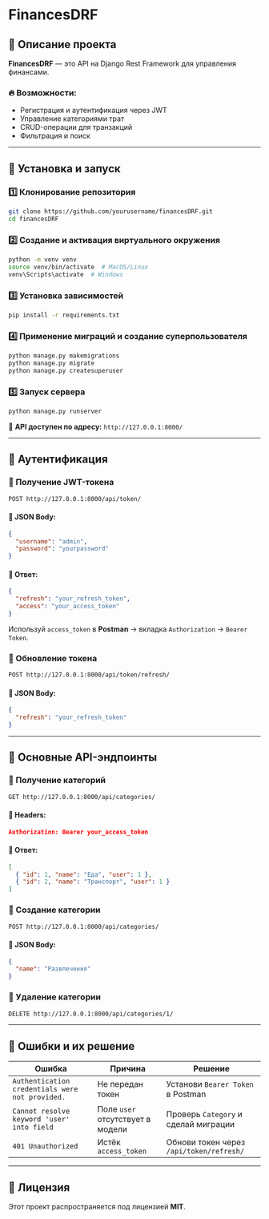 # FinancesDRF

## 📌 Описание проекта
**FinancesDRF** — это API на Django Rest Framework для управления финансами. 

### 🔥 Возможности:
- Регистрация и аутентификация через JWT
- Управление категориями трат
- CRUD-операции для транзакций
- Фильтрация и поиск

---

## 🚀 Установка и запуск

### 1️⃣ Клонирование репозитория
```sh
git clone https://github.com/yourusername/financesDRF.git
cd financesDRF
```

### 2️⃣ Создание и активация виртуального окружения
```sh
python -m venv venv
source venv/bin/activate  # MacOS/Linux
venv\Scripts\activate  # Windows
```

### 3️⃣ Установка зависимостей
```sh
pip install -r requirements.txt
```

### 4️⃣ Применение миграций и создание суперпользователя
```sh
python manage.py makemigrations
python manage.py migrate
python manage.py createsuperuser
```

### 5️⃣ Запуск сервера
```sh
python manage.py runserver
```
📌 **API доступен по адресу:** `http://127.0.0.1:8000/`

---

## 🔑 Аутентификация
### 📌 Получение JWT-токена
```sh
POST http://127.0.0.1:8000/api/token/
```
#### 🔹 JSON Body:
```json
{
  "username": "admin",
  "password": "yourpassword"
}
```
#### 🔹 Ответ:
```json
{
  "refresh": "your_refresh_token",
  "access": "your_access_token"
}
```
Используй `access_token` в **Postman** → вкладка `Authorization` → `Bearer Token`.

### 📌 Обновление токена
```sh
POST http://127.0.0.1:8000/api/token/refresh/
```
#### 🔹 JSON Body:
```json
{
  "refresh": "your_refresh_token"
}
```

---

## 📌 Основные API-эндпоинты

### 🔹 Получение категорий
```sh
GET http://127.0.0.1:8000/api/categories/
```
#### 🔹 Headers:
```json
Authorization: Bearer your_access_token
```
#### 🔹 Ответ:
```json
[
  { "id": 1, "name": "Еда", "user": 1 },
  { "id": 2, "name": "Транспорт", "user": 1 }
]
```

### 🔹 Создание категории
```sh
POST http://127.0.0.1:8000/api/categories/
```
#### 🔹 JSON Body:
```json
{
  "name": "Развлечения"
}
```

### 🔹 Удаление категории
```sh
DELETE http://127.0.0.1:8000/api/categories/1/
```

---

## 📌 Ошибки и их решение
| Ошибка | Причина | Решение |
|--------|---------|---------|
| `Authentication credentials were not provided.` | Не передан токен | Установи `Bearer Token` в Postman |
| `Cannot resolve keyword 'user' into field` | Поле `user` отсутствует в модели | Проверь `Category` и сделай миграции |
| `401 Unauthorized` | Истёк `access_token` | Обнови токен через `/api/token/refresh/` |

---

## 📌 Лицензия
Этот проект распространяется под лицензией **MIT**.